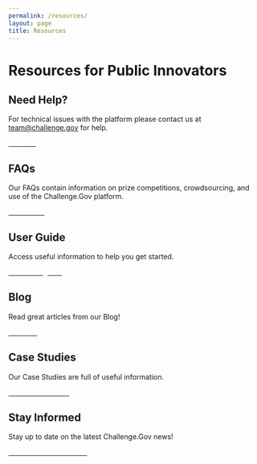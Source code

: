 ```yaml
---
permalink: /resources/
layout: page
title: Resources
---
```

<h1 class="text-center mb-4 font-weight-bold">Resources for Public Innovators</h1> 
<div class="grid-row grid-gap"> <!--merged -->
  <div class="usa-width-one-half"> 
    <div class="usa-card">
      <div class="usa-card__body text-center">  
        <i class="fas fa-laptop" style="color: #FA9441; font-size: 3em; padding-bottom: 20px;" title="Technical help"></i> 
        <h2 class="usa-card__heading text-center">Need Help?</h2> 
        <p class="usa-card__text text-center">For technical issues with the platform please contact us at <a href="mailto:team@challenge.gov" class="link">team@challenge.gov</a> for help.</p> 
        <a href="mailto:team@challenge.gov" class="usa-button usa-button mb-0"><span style="color: #ffffff;">Email us</span></a> 
      </div> 
    </div> 
  </div> 
  <div class="usa-width-one-half"> 
    <div class="usa-card"> 
      <div class="usa-card__body text-center"> 
        <i class="dashboard-card-icon fa fa-question-circle" style="font-size: 3em; padding-bottom: 20px;" title="Read FAQs"></i> 
        <h2 class="usa-card__heading text-center">FAQs</h2> 
        <p class="usa-card__text text-center">Our FAQs contain information on prize competitions, crowdsourcing, and use of the Challenge.Gov platform.</p> 
        <a href="{{ site.baseurl }}/public-innovator-faqs/" class="usa-button usa-button mb-0"><span style="color: #ffffff;">Read FAQs</span></a>         
      </div> 
    </div> 
  </div>  
</div> 
<div class="grid-row grid-gap"> 
  <div class="usa-width-one-half"> 
    <div class="usa-card"> 
      <div class="usa-card__body text-center"> 
        <i class="dashboard-card-icon fas fa-book-open" style="color: #FA9441; font-size: 3em; padding-bottom: 20px;" title="User Guide"></i> 
        <h2 class="usa-card__heading text-center">User Guide</h2> 
        <p class="usa-card__text text-center">Access useful information to help you get started.</p> 
        <a href="{{ site.baseurl }}/user-guide/" class="usa-button usa-button mb-0"><span style="color: #ffffff;">View user guide</span></a>         
      </div> 
    </div> 
  </div>   
  <div class="usa-width-one-half"> 
    <div class="usa-card"> 
      <div class="usa-card__body text-center"> 
        <i class="fab fa-readme" style="color: #FA9441; font-size: 3em; padding-bottom: 20px;" title="Read our blog"></i> 
        <h2 class="usa-card__heading text-center">Blog</h2> 
        <p class="usa-card__text text-center">Read great articles from our Blog!</p> 
        <a href="{{ site.baseurl }}/blog/" class="usa-button usa-button mb-0"><span style="color: #ffffff;">Read blog</span></a>         
      </div> 
    </div> 
  </div> 
</div> 
<div class="grid-row grid-gap"> 
  <div class="usa-width-one-half"> 
    <div class="usa-card"> 
      <div class="usa-card__body text-center"> 
        <i class="fa fa-solid fa-folder" style="color: #FA9441; padding-bottom: 20px; font-size: 3em;" title="Case studies"></i> 
        <h2 class="usa-card__heading text-center">Case Studies</h2> 
        <p class="usa-card__text text-center">Our Case Studies are full of useful information.</p> 
        <a href="{{ site.baseurl }}/toolkit/case-studies/" class="usa-button usa-button mb-0"><span style="color: #ffffff;">Read case studies</span></a>         
      </div> 
    </div> 
  </div> 
  <div class="usa-width-one-half"> 
    <div class="usa-card"> 
      <div class="usa-card__body text-center"> 
        <i class="fas fa-envelope" style="color: #FA9441; padding-bottom: 20px; font-size: 3em;" title="Subscribe to newsletter"></i> 
        <h2 class="usa-card__heading text-center">Stay Informed</h2> 
        <p class="usa-card__text text-center">Stay up to date on the latest Challenge.Gov news!</p> 
        <a href="https://public.govdelivery.com/accounts/USGSATTS/subscriber/topics?qsp=USGSATTS_6" class="usa-button usa-button mb-0"><span style="color: #ffffff;">Subscribe to newsletter</span></a> <!-- not in staging site --> 
      </div> 
    </div> 
  </div> 
</div> 
